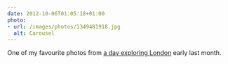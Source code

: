 ```yaml
---
date: 2012-10-06T01:05:18+01:00
photo:
- url: /images/photos/1349481918.jpg
  alt: Carousel
---
```

One of my favourite photos from [a day exploring London][1] early last month.

[1]: https://www.flickr.com/photos/paulrobertlloyd/sets/72157631686838093/
